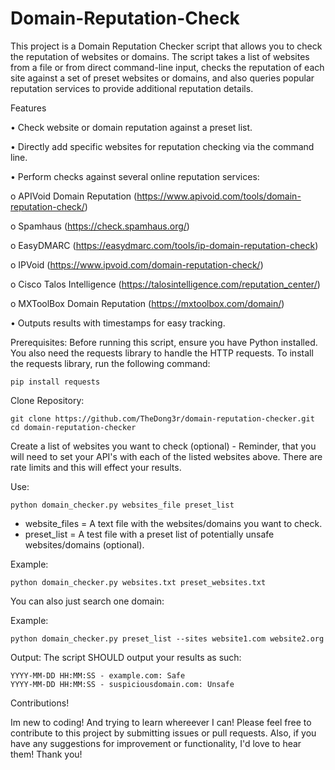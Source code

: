 # Domain-Reputation-Check

This project is a Domain Reputation Checker script that allows you to check the reputation of websites or domains. The script takes a list of websites from a file or from direct command-line input, checks the
reputation of each site against a set of preset websites or domains, and also queries popular reputation services to provide additional reputation details.

Features

•	Check website or domain reputation against a preset list.

•	Directly add specific websites for reputation checking via the command line.

•	Perform checks against several online reputation services:

o	APIVoid Domain Reputation (https://www.apivoid.com/tools/domain-reputation-check/)

 o	Spamhaus (https://check.spamhaus.org/)

 o	EasyDMARC (https://easydmarc.com/tools/ip-domain-reputation-check)

o	IPVoid (https://www.ipvoid.com/domain-reputation-check/)

o	Cisco Talos Intelligence (https://talosintelligence.com/reputation_center/)

o	MXToolBox Domain Reputation (https://mxtoolbox.com/domain/)

•	Outputs results with timestamps for easy tracking.

Prerequisites:
Before running this script, ensure you have Python installed. You also need the requests library to handle the HTTP requests.
To install the requests library, run the following command:

    pip install requests

Clone Repository:

    git clone https://github.com/TheDong3r/domain-reputation-checker.git cd domain-reputation-checker

Create a list of websites you want to check (optional) - 
Reminder, that you will need to set your API's with each of the listed websites above. There are rate limits and this will effect your results. 

Use:

    python domain_checker.py websites_file preset_list

- website_files = A text file with the websites/domains you want to check.
- preset_list = A test file with a preset list of potentially unsafe websites/domains (optional).

Example:

    python domain_checker.py websites.txt preset_websites.txt

You can also just search one domain:

Example:

    python domain_checker.py preset_list --sites website1.com website2.org

Output:
The script SHOULD output your results as such:

    YYYY-MM-DD HH:MM:SS - example.com: Safe
    YYYY-MM-DD HH:MM:SS - suspiciousdomain.com: Unsafe


Contributions!

Im new to coding! And trying to learn whereever I can!  Please feel free to contribute to this project by submitting issues or pull requests. Also, if you have
any suggestions for improvement or functionality, I'd love to hear them! Thank you!



    


